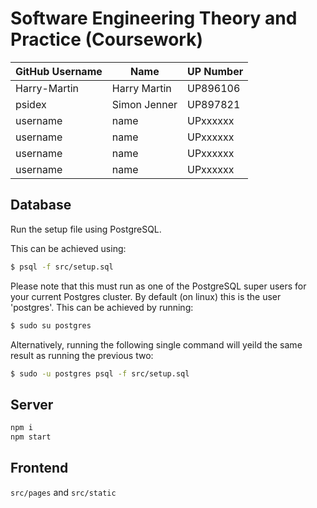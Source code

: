 # Software Engineering Theory and Practice (Coursework)

GitHub Username|Name|UP Number
-|-|-
Harry-Martin|Harry Martin|UP896106
psidex|Simon Jenner|UP897821
username|name|UPxxxxxx
username|name|UPxxxxxx
username|name|UPxxxxxx
username|name|UPxxxxxx

## Database
Run the setup file using PostgreSQL.

This can be achieved using:
```bash
$ psql -f src/setup.sql

```
Please note that this must run as one of the PostgreSQL super users for your current Postgres cluster.
By default (on linux) this is the user 'postgres'.
This can be achieved by running:
```bash
$ sudo su postgres
```
Alternatively, running the following single command will yeild the same result as running the previous two:
```bash
$ sudo -u postgres psql -f src/setup.sql
```



## Server

```bash
npm i
npm start
```

## Frontend

`src/pages` and `src/static`
